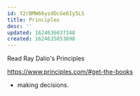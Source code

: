 ```yaml
---
id: Y2rBMW66yzdDcGe6Iy5LS
title: Principles
desc: ''
updated: 1624636037348
created: 1624635853898
---
```


Read Ray Dalio's Principles

https://www.principles.com/#get-the-books

- making decisions.
